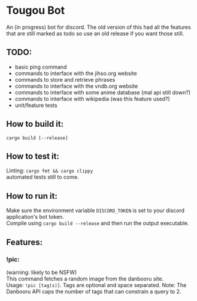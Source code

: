 # Tougou Bot

An (in progress) bot for discord. The old version of this had all the features that are still marked as todo so use an old release if you want those still.

## TODO:
 - basic ping command
 - commands to interface with the jihso.org website
 - commands to store and retrieve phrases
 - commands to interface with the vndb.org website
 - commands to interface with some anime database (mal api still down?)
 - commands to interface with wikipedia (was this feature used?)
 - unit/feature tests

## How to build it: 
`cargo build [--release]`

## How to test it:
Linting: `cargo fmt && cargo clippy`  
automated tests still to come.

## How to run it:
Make sure the environment variable `DISCORD_TOKEN` is set to your discord application's bot token.  
Compile using `cargo build --release` and then run the output executable.

## Features:  
### !pic: 
(warning: likely to be NSFW)  
This command fetches a random image from the danbooru site.   
Usage: `!pic [tag(s)]`. Tags are optional and space separated. Note: The Danbooru API caps the number of tags that can constrain a query to 2.
